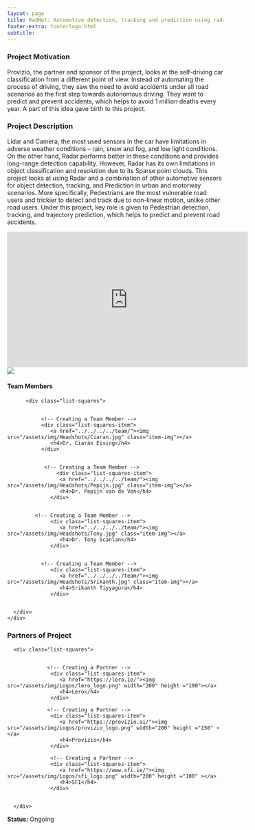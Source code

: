 ```yaml
---
layout: page
title: RadNet: Automotive detection, tracking and prediction using radar data
footer-extra: footerlogo.html
subtitle: 
---
```


### Project Motivation
Provizio, the partner and sponsor of the project, looks at the self-driving car classification from a different point of view. Instead of automating the process of driving, they saw the need to avoid accidents under all road scenarios as the first step towards autonomous driving. They want to predict and prevent accidents, which helps to avoid 1 million deaths every year. A part of this idea gave birth to this project.   

### Project Description
Lidar and Camera, the most used sensors in the car have limitations in adverse weather conditions – rain, snow and fog, and low light conditions. On the other hand, Radar performs better in these conditions and provides long-range detection capability. However, Radar has its own limitations in object classification and resolution due to its Sparse point clouds. This project looks at using Radar and a combination of other automotive sensors for object detection, tracking, and Prediction in urban and motorway scenarios. More specifically, Pedestrians are the most vulnerable road users and trickier to detect and track due to non-linear motion, unlike other road users. Under this project, key role is given to Pedestrian detection, tracking, and trajectory prediction, which helps to predict and prevent road accidents.   


<div class="video-container">
<iframe style="display: block; margin: auto;" width="560" height="315" src="https://media.graphassets.com/qK1EgPHXQJeYdnjkS6EC" type="video/mp4" frameborder="0" allow="accelerometer; clipboard-write; encrypted-media; gyroscope; picture-in-picture" allowfullscreen></iframe>
</div>

<img src="/assets/img/Projects/Radar_Dense_ Point_Cloud.png" class="center">

#### Team Members 



<div class="container-fluid">
   
   <div class="row">
                 
          <div class="list-squares">
      
                          
               <!-- Creating a Team Member -->
               <div class="list-squares-item">
                  <a href="../../../../team/"><img src="/assets/img/Headshots/Ciaran.jpg" class="item-img"></a>
                  <h4>Dr. Ciarán Eising</h4>
               </div>
             
             
                <!-- Creating a Team Member -->
                    <div class="list-squares-item">
                     <a href="../../../../team/"><img src="/assets/img/Headshots/Pepijn.jpg" class="item-img"></a>
                     <h4>Dr. Pepijn van de Ven</h4>
                  </div>
                          
        
             <!-- Creating a Team Member -->
                  <div class="list-squares-item">
                     <a href="../../../../team/"><img src="/assets/img/Headshots/Tony.jpg" class="item-img"></a>
                     <h4>Dr. Tony Scanlan</h4>
                  </div> 
             
             
               <!-- Creating a Team Member -->
                  <div class="list-squares-item">
                     <a href="../../../../team/"><img src="/assets/img/Headshots/Srikanth.jpg" class="item-img"></a>
                     <h4>Srikanth Tiyyagura</h4>
                  </div> 
      
 
      </div>
    </div>
</div>

### Partners of Project


<div class="container-fluid">
   
   <div class="row">
      
      <div class="list-squares">
                 
   
                 <!-- Creating a Partner -->
                  <div class="list-squares-item">
                     <a href="https://lero.ie/"><img src="/assets/img/Logos/lero_logo.png" width="200" height ="100"></a>
                     <h4>Lero</h4>
                  </div>
         
                 <!-- Creating a Partner -->
                  <div class="list-squares-item">
                     <a href="https://provizio.ai/"><img src="/assets/img/Logos/provizio_logo.png" width="200" height ="150" ></a>
                     <h4>Provizio</h4>
                  </div>
         
                  <!-- Creating a Partner -->
                  <div class="list-squares-item">
                     <a href="https://www.sfi.ie/"><img src="/assets/img/Logos/sfi_logo.png" width="200" height ="100" ></a>
                     <h4>SFI</h4>
                  </div>
                        
                  
      </div>
  </div>
</div>

**Status:** Ongoing
